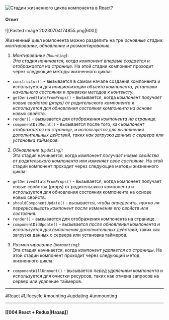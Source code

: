 ![Стадии жизненного цикла компонента в React?](https://youtu.be/RpcB5jnJvcI?t=173)

#### Ответ

![[Pasted image 20230704174855.png|600]]

Жизненный цикл компонента можно разделить на *три основные стадии: монтирование, обновление и размонтирование.*

1. *Монтирование (`Mounting`)*:  
   *Эта стадия начинается, когда компонент впервые создается и отображается на странице.* На этой стадии компонент проходит через следующие методы жизненного цикла:

- `constructor()` - вызывается в самом начале создания компонента и используется для *инициализации объекта компонента, установки начального состояния и привязки методов к контексту.*
- `getDerivedStateFromProps()` - вызывается, когда *компонент получает новые свойства (props) от родительского компонента и используется для обновления состояния компонента на основе новых свойств.*
- `render()` - вызывается *для отображения компонента на странице.*
- `componentDidMount()` - вызывается после того, как *компонент отображается на странице, и используется для выполнения дополнительных действий, таких как загрузка данных с сервера или установка таймеров.*

2. *Обновление (`Updating`):*  
    Эта стадия начинается, когда *компонент получает новые свойства от родительского компонента или изменяет свое состояние.* На этой стадии компонент проходит через следующие методы жизненного цикла:

- `getDerivedStateFromProps()` - вызывается, когда компонент получает новые свойства (props) от родительского компонента и используется для обновления состояния компонента на основе новых свойств.
- `shouldComponentUpdate()` - вызывается, *чтобы определить, нужно ли перерисовывать компонент после изменения его свойств или состояния.*
- `render()` - вызывается для отображения компонента на странице.
- `componentDidUpdate()` - вызывается *после обновления компонента и используется для выполнения дополнительных действий*, таких как загрузка данных с сервера или установка таймеров.

3. *Размонтирование (`Unmounting`):*  
    Эта стадия начинается, когда *компонент удаляется со страницы*. На этой стадии компонент проходит через следующий метод жизненного цикла:

- `componentWillUnmount()` - вызывается *перед удалением компонента* и используется для очистки ресурсов, таких как отмена запросов на сервер или удаление таймеров.

____
#React #Lifecycle #mounting #updating #unmounting

____

#### [[004 React + Redux|Назад]]
